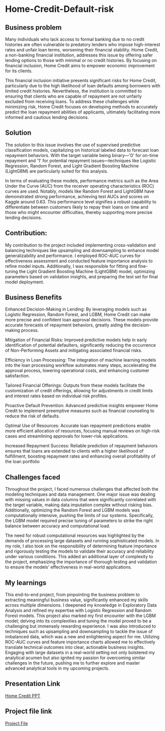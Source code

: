 # Home-Credit-Default-risk
## Business problem 
Many individuals who lack access to formal banking due to no credit histories are often vulnerable to predatory lenders who impose high-interest rates and unfair loan terms, worsening their financial stability. Home Credit, a non-banking financial institution, addresses this issue by offering safer lending options to those with minimal or no credit histories. By focusing on financial inclusion, Home Credit aims to empower economic improvement for its clients.

This financial inclusion initiative presents significant risks for Home Credit, particularly due to the high likelihood of loan defaults among borrowers with limited credit histories. Nevertheless, the institution is committed to ensuring that clients who are capable of repayment are not unfairly excluded from receiving loans. To address these challenges while minimizing risk, Home Credit focuses on developing methods to accurately predict the loan repayment abilities of applicants, ultimately facilitating more informed and cautious lending decisions.

## Solution 
The solution to this issue involves the use of supervised predictive classification models, capitalizing on historical labeled data to forecast loan repayment behaviors. With the target variable being binary—'0' for on-time repayment and '1' for potential repayment issues—techniques like Logistic Regression, Random Forest, and Light Gradient Boosting Machine (LightGBM) are particularly suited for this analysis.

In terms of evaluating these models, performance metrics such as the Area Under the Curve (AUC) from the receiver operating characteristics (ROC) curves are used. Notably, models like Random Forest and LightGBM have demonstrated strong performance, achieving test AUCs and scores on Kaggle around 0.63. This performance level signifies a robust capability to differentiate between customers likely to repay their loans on time and those who might encounter difficulties, thereby supporting more precise lending decisions.

## Contribution:
My contribution to the project included implementing cross-validation and balancing techniques like upsampling and downsampling to enhance model generalizability and performance. I employed ROC-AUC curves for effectiveness assessment and conducted feature importance analysis to refine model inputs. Additionally, I was responsible for fitting and fine-tuning the Light Gradient Boosting Machine (LightGBM) model, optimizing parameters based on validation insights, and preparing the test set for final model deployment.

## Business Benefits

Enhanced Decision-Making in Lending: By leveraging models such as Logistic Regression, Random Forest, and LGBM, Home Credit can make more precise and confident loan approval decisions. These models provide accurate forecasts of repayment behaviors, greatly aiding the decision-making process.

Mitigation of Financial Risks:  Improved predictive models help in early identification of potential defaulters, significantly reducing the occurrence of Non-Performing Assets and mitigating associated financial risks.

Efficiency in Loan Processing:  The integration of machine learning models into the loan processing workflow automates many steps, accelerating the approval process, lowering operational costs, and enhancing customer satisfaction.

Tailored Financial Offerings:   Outputs from these models facilitate the customization of credit offerings, allowing for adjustments in credit limits and interest rates based on individual risk profiles.

Proactive Default Prevention:   Advanced predictive insights empower Home Credit to implement preemptive measures such as financial counseling to reduce the risk of defaults.

Optimal Use of Resources:    Accurate loan repayment predictions enable more efficient allocation of resources, focusing manual reviews on high-risk cases and streamlining approvals for lower-risk applications.

Increased Repayment Success:   Reliable prediction of repayment behaviors ensures that loans are extended to clients with a higher likelihood of fulfillment, boosting repayment rates and enhancing overall profitability of the loan portfolio


## Challenges faced 

Throughout the project, I faced numerous challenges that affected both the modeling techniques and data management. One major issue was dealing with missing values in data columns that were significantly correlated with the target variable, making data imputation complex without risking bias. Additionally, optimizing the Random Forest and LGBM models was computationally intensive, pushing the limits of our systems. Specifically, the LGBM model required precise tuning of parameters to strike the right balance between accuracy and computational load.

The need for robust computational resources was highlighted by the demands of processing large datasets and running sophisticated models. In my role, I also took on the responsibility of determining feature importance and rigorously testing the models to validate their accuracy and reliability under various conditions. This added an additional layer of complexity to the project, emphasizing the importance of thorough testing and validation to ensure the models' effectiveness in real-world applications.

## My learnings 

This end-to-end project, from pinpointing the business problem to extracting meaningful business value, significantly enhanced my skills across multiple dimensions. I deepened my knowledge in Exploratory Data Analysis and refined my expertise with Logistic Regression and Random Forest models. This project also marked my first encounter with the LGBM model; delving into its complexities and tuning the model proved to be a challenging but immensely rewarding experience. I was also introduced to techniques such as upsampling and downsampling to tackle the issue of imbalanced data, which was a new and enlightening aspect for me. Utilizing ROC-AUC curves and feature importance charts allowed me to effectively translate technical outcomes into clear, actionable business insights. Engaging with large datasets in a real-world setting not only bolstered my analytical acumen but also ignited my passion for overcoming similar challenges in the future, pushing me to further explore and master advanced analytical tools in my upcoming projects.

## Presentation Link
[Home Credit PPT](https://github.com/adxrsh9/Home-Credit-Default-risk/blob/cb50667811d2922edd55c73433d06edd529e16d1/Capstone%20Presentation%20Group%206.pptx)

## Project file link
[Project File](https://github.com/adxrsh9/Home-Credit-Default-risk/blob/32b3c7cd05a8c1b94ed115741a8bf865d99b987a/Home%20Credit_new_Group_6_modified%20(1).ipynb)
